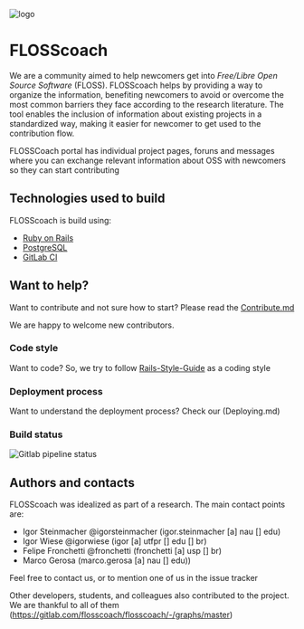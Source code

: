 ![logo](https://gitlab.com/flosscoach/flosscoach/raw/master/app/assets/images/flosscoach-logo.png) 
# FLOSScoach
We are a community aimed to help newcomers get into *Free/Libre Open Source Software* (FLOSS). FLOSScoach helps by providing a way to organize the information, 
benefiting newcomers to avoid or overcome the most common barriers they face according to the research literature. The tool enables the inclusion of information
about existing projects in a standardized way, making it easier for newcomer to get used to the contribution flow.

FLOSSCoach portal has individual project pages, foruns and messages where you can exchange relevant information about OSS with newcomers so they can start contributing

## Technologies used to build
FLOSScoach is build using:

- [Ruby on Rails](https://github.com/rails/rails)
- [PostgreSQL](https://www.postgresql.org/)
- [GitLab CI](https://about.gitlab.com/product/continuous-integration/)

## Want to help? 
Want to contribute and not sure how to start? Please read the [Contribute.md](contribute.md)

We are happy to welcome new contributors.

### Code style
Want to code? So, we try to follow [Rails-Style-Guide](https://github.com/rubocop-hq/rails-style-guide) as a coding style

### Deployment process
Want to understand the deployment process? Check our (Deploying.md) 

### Build status
![Gitlab pipeline status](https://img.shields.io/gitlab/pipeline/flosscoach/flosscoach.svg)


## Authors and contacts
FLOSScoach was idealized as part of a research. The main contact points are:

- Igor Steinmacher @igorsteinmacher (igor.steinmacher [a] nau [] edu)
- Igor Wiese @igorwiese (igor [a] utfpr [] edu [] br)
- Felipe Fronchetti @fronchetti (fronchetti [a] usp [] br)
- Marco Gerosa (marco.gerosa [a] nau [] edu))

Feel free to contact us, or to mention one of us in the issue tracker

Other developers, students, and colleagues also contributed to the project. We are thankful to all of them (https://gitlab.com/flosscoach/flosscoach/-/graphs/master)





